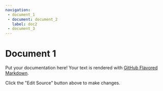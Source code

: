 ```yaml
---
navigation:
 - document_1
 - document: document_2
   label: doc2
 - document_3
---
```



# Document 1

Put your documentation here! Your text is rendered with [GitHub Flavored Markdown](https://help.github.com/articles/github-flavored-markdown).

Click the "Edit Source" button above to make changes.
